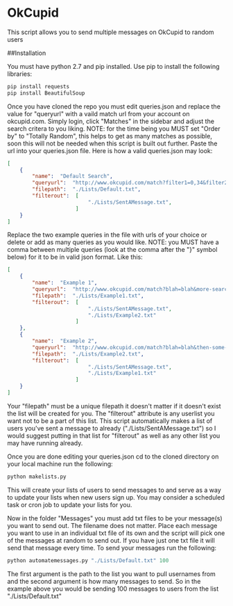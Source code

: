 OkCupid
=======

This script allows you to send multiple messages on OkCupid to random users

##Installation

You must have python 2.7 and pip installed. 
Use pip to install the following libraries:

```bash
pip install requests
pip install BeautifulSoup
```

Once you have cloned the repo you must edit queries.json and replace the value for "queryurl" with a vaild match url from your account on okcupid.com. Simply login, click "Matches" in the sidebar and adjust the search critera to you liking. NOTE: for the time being you MUST set "Order by" to "Totally Random", this helps to get as many matches as possible, soon this will not be needed when this script is built out further. Paste the url into your queries.json file.
Here is how a valid queries.json may look:

```json
[
    {
        "name":  "Default Search",
        "queryurl":  "http://www.okcupid.com/match?filter1=0,34&filter2=2,18,35&filter3=3,50&filter4=5,31536000&filter5=1,1&filter6=35,0&filter7=25,4000,10000&locid=0&timekey=1&matchOrderBy=RANDOM&custom_search=0&fromWhoOnline=0&mygender=m&update_prefs=1&sort_type=0&sa=1&using_saved_search=",
        "filepath":  "./Lists/Default.txt",
        "filterout":  [
                          "./Lists/SentAMessage.txt",
                      ]
    }
]
```

Replace the two example queries in the file with urls of your choice or delete or add as many queries as you would like. NOTE: you MUST have a comma between multiple queries (look at the comma after the "}" symbol below) for it to be in valid json format. Like this:

```json
[
    {
        "name":  "Example 1",
        "queryurl":  "http://www.okcupid.com/match?blah=blah&more-search-parameters-here",
        "filepath":  "./Lists/Example1.txt",
        "filterout":  [
                          "./Lists/SentAMessage.txt",
                          "./Lists/Example2.txt"
                      ]
    },
    {
        "name":  "Example 2",
        "queryurl":  "http://www.okcupid.com/match?blah=blah&then-some-more-search-parameters-here",
        "filepath":  "./Lists/Example2.txt",
        "filterout":  [
                          "./Lists/SentAMessage.txt",
                          "./Lists/Example1.txt"
                      ]
    }
]
```

Your "filepath" must be a unique filepath it doesn't matter if it doesn't exist the list will be created for you. The "filterout" attribute is any userlist you want not to be a part of this list. This script automatically makes a list of users you've sent a message to already ("./Lists/SentAMessage.txt") so I would suggest putting in that list for "filterout" as well as any other list you may have running already.

Once you are done editing your queries.json cd to the cloned directory on your local machine run the following:

```Python
python makelists.py
```

This will create your lists of users to send messages to and serve as a way to update your lists when new users sign up. You may consider a scheduled task or cron job to update your lists for you.

Now in the folder "Messages" you must add txt files to be your message(s) you want to send out. The filename does not matter. Place each message you want to use in an individual txt file of its own and the script will pick one of the messages at random to send out. If you have just one txt file it will send that message every time.
To send your messages run the following:

```Python
python automatemessages.py "./Lists/Default.txt" 100
```

The first argument is the path to the list you want to pull usernames from and the second argument is how many messages to send.
So in the example above you would be sending 100 messages to users from the list "./Lists/Default.txt"


